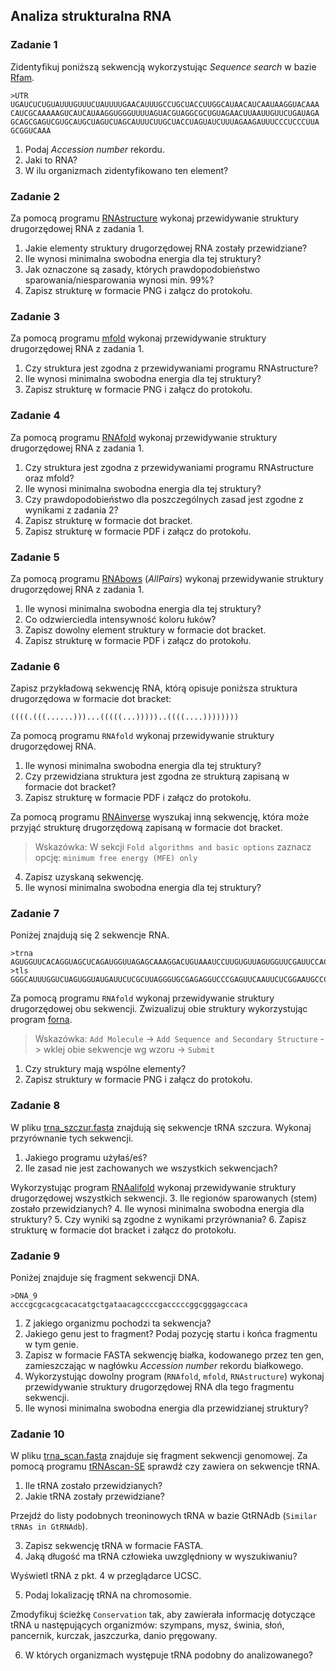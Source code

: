 ## Analiza strukturalna RNA

### Zadanie 1
Zidentyfikuj poniższą sekwencją wykorzystując *Sequence search* w bazie [Rfam](rfam.xfam.org). 

```
>UTR
UGAUCUCUGUAUUUGUUUCUAUUUUGAACAUUUGCCUGCUACCUUGGCAUAACAUCAAUAAGGUACAAA
CAUCGCAAAAAGUCAUCAUAAGGUGGGUUUUAGUACGUAGGCGCUGUAGAACUUAAUUGUUCUGAUAGA
GCAGCGAGUCGUGCAUGCUAGUCUAGCAUUUCUUGCUACCUAGUAUCUUUAGAAGAUUUCCCUCCCUUA
GCGGUCAAA
```

1. Podaj *Accession number* rekordu.
2. Jaki to RNA?  
3. W ilu organizmach zidentyfikowano ten element? 

### Zadanie 2
Za pomocą programu [RNAstructure](https://rna.urmc.rochester.edu/RNAstructureWeb/) wykonaj przewidywanie struktury drugorzędowej RNA z zadania 1.

1. Jakie elementy struktury drugorzędowej RNA zostały przewidziane?
2. Ile wynosi minimalna swobodna energia dla tej struktury?
3. Jak oznaczone są zasady, których prawdopodobieństwo sparowania/niesparowania wynosi min. 99%?
4. Zapisz strukturę w formacie PNG i załącz do protokołu. 

### Zadanie 3
Za pomocą programu [mfold](http://unafold.rna.albany.edu/?q=mfold/RNA-Folding-Form) wykonaj przewidywanie struktury drugorzędowej RNA z zadania 1.

1. Czy struktura jest zgodna z przewidywaniami programu RNAstructure?
2. Ile wynosi minimalna swobodna energia dla tej struktury?
3. Zapisz strukturę w formacie PNG i załącz do protokołu. 

### Zadanie 4
Za pomocą programu [RNAfold](http://rna.tbi.univie.ac.at//cgi-bin/RNAWebSuite/RNAfold.cgi) wykonaj przewidywanie struktury drugorzędowej RNA z zadania 1.

1. Czy struktura jest zgodna z przewidywaniami programu RNAstructure oraz mfold?
2. Ile wynosi minimalna swobodna energia dla tej struktury?
3. Czy prawdopodobieństwo dla poszczególnych zasad jest zgodne z wynikami z zadania 2?
4. Zapisz strukturę w formacie dot bracket.
5. Zapisz strukturę w formacie PDF i załącz do protokołu. 

### Zadanie 5
Za pomocą programu [RNAbows](http://rna.williams.edu/rnabows/) (*AllPairs*) wykonaj przewidywanie struktury drugorzędowej RNA z zadania 1. 

1. Ile wynosi minimalna swobodna energia dla tej struktury?
2. Co odzwierciedla intensywność koloru łuków?
3. Zapisz dowolny element struktury w formacie dot bracket. 
4. Zapisz strukturę w formacie PDF i załącz do protokołu.

### Zadanie 6
Zapisz przykładową sekwencję RNA, którą opisuje poniższa struktura drugorzędowa w formacie dot bracket:

```
((((.(((......)))...(((((...)))))..((((....))))))))
```

Za pomocą programu `RNAfold` wykonaj przewidywanie struktury drugorzędowej RNA. 
1. Ile wynosi minimalna swobodna energia dla tej struktury?
2. Czy przewidziana struktura jest zgodna ze strukturą zapisaną w formacie dot bracket?
3. Zapisz strukturę w formacie PDF i załącz do protokołu. 

Za pomocą programu [RNAinverse](http://rna.tbi.univie.ac.at/cgi-bin/RNAWebSuite/RNAinverse.cgi) wyszukaj inną sekwencję, która może przyjąć strukturę drugorzędową zapisaną w formacie dot bracket. 

>Wskazówka: W sekcji `Fold algorithms and basic options` zaznacz opcję: `minimum free energy (MFE) only`

4. Zapisz uzyskaną sekwencję.
5. Ile wynosi minimalna swobodna energia dla tej struktury?

### Zadanie 7
Poniżej znajdują się 2 sekwencje RNA. 

```
>trna
AGUGGUUCACAGGUAGCUCAGAUGGUUAGAGCAAAGGACUGUAAAUCCUUGUGUUAGUGGUUCGAUUCCACAACCACU
>tls
GGGCAUUUGGUCUAGUGGUAUGAUUCUCGCUUAGGGUGCGAGAGGUCCCGAGUUCAAUUCUCGGAAUGCCCC
```

Za pomocą programu `RNAfold` wykonaj przewidywanie struktury drugorzędowej obu sekwencji. Zwizualizuj obie struktury wykorzystując program [forna](http://rna.tbi.univie.ac.at/forna/).

>Wskazówka: `Add Molecule` -> `Add Sequence and Secondary Structure` -> wklej obie sekwencje wg wzoru -> `Submit`
 
1. Czy struktury mają wspólne elementy?
2. Zapisz struktury w formacie PNG i załącz do protokołu. 

### Zadanie 8
W pliku [trna_szczur.fasta](./trna_szczur.fasta) znajdują się sekwencje tRNA szczura. Wykonaj przyrównanie tych sekwencji. 

1. Jakiego programu użyłaś/eś? 
2. Ile zasad nie jest zachowanych we wszystkich sekwencjach?

Wykorzystując program [RNAalifold](http://rna.tbi.univie.ac.at//cgi-bin/RNAWebSuite/RNAalifold.cgi) wykonaj przewidywanie struktury drugorzędowej wszystkich sekwencji.
3. Ile regionów sparowanych (stem) zostało przewidzianych?
4. Ile wynosi minimalna swobodna energia dla struktury?
5. Czy wyniki są zgodne z wynikami przyrównania?
6. Zapisz strukturę w formacie dot bracket i załącz do protokołu. 

### Zadanie 9
Poniżej znajduje się fragment sekwencji DNA. 

```
>DNA_9
acccgcgcacgcacacatgctgataacagccccgacccccggcgggagccaca
```

1. Z jakiego organizmu pochodzi ta sekwencja? 
2. Jakiego genu jest to fragment? Podaj pozycję startu i końca fragmentu w tym genie.
3. Zapisz w formacie FASTA sekwencję białka, kodowanego przez ten gen, zamieszczając w nagłówku *Accession number* rekordu białkowego.
4. Wykorzystując dowolny program (`RNAfold`, `mfold`, `RNAstructure`) wykonaj przewidywanie struktury drugorzędowej RNA dla tego fragmentu sekwencji. 
5. Ile wynosi minimalna swobodna energia dla przewidzianej struktury? 

### Zadanie 10
W pliku [trna_scan.fasta](./trna_scan.fasta) znajduje się fragment sekwencji genomowej. Za pomocą programu [tRNAscan-SE](http://lowelab.ucsc.edu/tRNAscan-SE/index.html) sprawdź czy zawiera on sekwencje tRNA. 

1. Ile tRNA zostało przewidzianych?
2. Jakie tRNA zostały przewidziane?

Przejdź do listy podobnych treoninowych tRNA w bazie GtRNAdb (`Similar tRNAs in GtRNAdb`).

3. Zapisz sekwencję tRNA w formacie FASTA.
4. Jaką długość ma tRNA człowieka uwzględniony w wyszukiwaniu?

Wyświetl tRNA z pkt. 4 w przeglądarce UCSC. 

5. Podaj lokalizację tRNA na chromosomie. 

Zmodyfikuj ścieżkę `Conservation` tak, aby zawierała informację dotyczące tRNA u następujących organizmów: szympans, mysz, świnia, słoń, pancernik, kurczak, jaszczurka, danio pręgowany.

6. W których organizmach występuje tRNA podobny do analizowanego?





